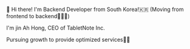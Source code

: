 🙌 Hi there! I'm Backend Developer from South Korea!🇰🇷
(Moving from frontend to backend👩🏼‍💻)

I'm jin Ah Hong, CEO of TabletNote Inc.

Pursuing growth to provide optimized services✍🏻
